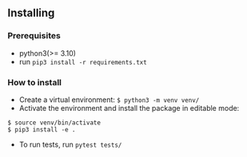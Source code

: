 ## Installing

### Prerequisites
- python3(>= 3.10)
- run `pip3 install -r requirements.txt`

### How to install

- Create a virtual environment:
```$ python3 -m venv venv/```
- Activate the environment and install the package in editable mode:
```
$ source venv/bin/activate
$ pip3 install -e .
```
- To run tests, run `pytest tests/`